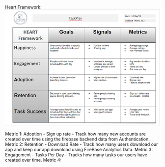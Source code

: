 Heart Framework:  
![TaskPlan HeartFramework](/src/TaskPlanHeartFW.png)

Metric 1: Adoption - Sign up rate - Track how many new accounts are created over time using the firebase backend data from Authentication.  
Metric 2: Retention - Download Rate - Track how many users download our app and keep our app download using FireBase Analytics Data.
Metric 3:  Engagement - Tasks Per Day - Tracks how many tasks our users have created over time.
Metric 4:  
